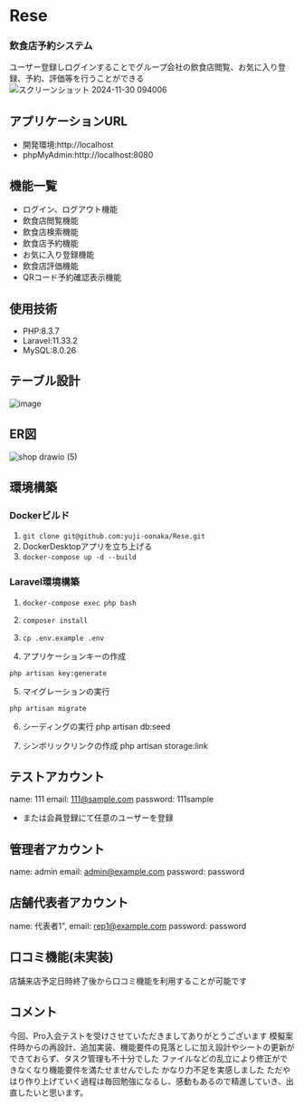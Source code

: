 # Rese 
### 飲食店予約システム
ユーザー登録しログインすることでグループ会社の飲食店閲覧、お気に入り登録、予約、評価等を行うことができる
![スクリーンショット 2024-11-30 094006](https://github.com/user-attachments/assets/5ae84db8-de2e-4fad-a8fb-b28a1937b20f)

## アプリケーションURL
- 開発環境:http://localhost  
- phpMyAdmin:http://localhost:8080

## 機能一覧
- ログイン、ログアウト機能
- 飲食店閲覧機能
- 飲食店検索機能
- 飲食店予約機能
- お気に入り登録機能
- 飲食店評価機能
- QRコード予約確認表示機能

## 使用技術
- PHP:8.3.7
- Laravel:11.33.2
- MySQL:8.0.26

## テーブル設計  
![image](https://github.com/user-attachments/assets/bb3dd0b6-9ae9-4b4f-ad17-e52443753b90)



## ER図
![shop drawio (5)](https://github.com/user-attachments/assets/c0642232-fc4b-46a6-ba9b-7de655ebaaae)

## 環境構築  
### Dockerビルド
1. `git clone git@github.com:yuji-oonaka/Rese.git`
2. DockerDesktopアプリを立ち上げる
3. `docker-compose up -d --build`

### Laravel環境構築
1. `docker-compose exec php bash`
2. `composer install`
3. `cp .env.example .env`

4. アプリケーションキーの作成
```
php artisan key:generate
```
5. マイグレーションの実行
```
php artisan migrate
```
6. シーディングの実行
php artisan db:seed

7. シンボリックリンクの作成
php artisan storage:link

## テストアカウント
name: 111
email: 111@sample.com
password: 111sample
- または会員登録にて任意のユーザーを登録

## 管理者アカウント
name: admin
email: admin@example.com
password: password

## 店舗代表者アカウント
name: 代表者1",
email: rep1@example.com
password: password

## 口コミ機能(未実装)
店舗来店予定日時終了後から口コミ機能を利用することが可能です

## コメント
今回、Pro入会テストを受けさせていただきましてありがとうございます
模擬案件時からの再設計、追加実装、機能要件の見落としに加え設計やシートの更新ができておらず、タスク管理も不十分でした
ファイルなどの乱立により修正ができなくなり機能要件を満たせませんでした
かなり力不足を実感しました
ただやはり作り上げていく過程は毎回勉強になるし、感動もあるので精進していき、出直したいと思います。
